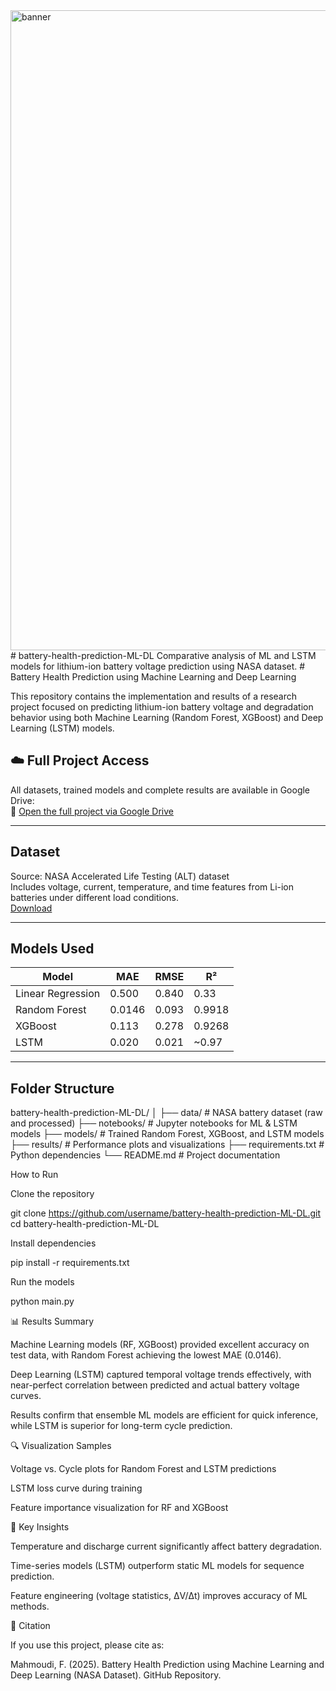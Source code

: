 <img width="1024" height="1024" alt="banner" src="https://github.com/user-attachments/assets/48677f00-5ee4-411a-9c3b-8e89b5330658" />
# battery-health-prediction-ML-DL
Comparative analysis of ML and LSTM models for lithium-ion battery voltage prediction using NASA dataset.
#  Battery Health Prediction using Machine Learning and Deep Learning

This repository contains the implementation and results of a research project focused on predicting lithium-ion battery voltage and degradation behavior using both Machine Learning (Random Forest, XGBoost) and Deep Learning (LSTM) models.
## ☁️ Full Project Access
All datasets, trained models and complete results are available in Google Drive:  
🔗 [Open the full project via Google Drive](https://drive.google.com/file/d/1iaPDphWsycz6nQNrwNkPU6e3jV7D1KfG/view?usp=sharing)

---

##  Dataset  
Source: NASA Accelerated Life Testing (ALT) dataset  
Includes voltage, current, temperature, and time features from Li-ion batteries under different load conditions.  
[Download](https://data.nasa.gov/docs/legacy/battery_alt_dataset.zip)

---

##  Models Used  
| Model             | MAE    | RMSE   | R²     |
|-------------------|--------|--------|--------|
| Linear Regression | 0.500  | 0.840  | 0.33   |
| Random Forest     | 0.0146 | 0.093  | 0.9918 |
| XGBoost           | 0.113  | 0.278  | 0.9268 |
| LSTM              | 0.020  | 0.021  | ~0.97  |

---

##  Folder Structure  
battery-health-prediction-ML-DL/
│
├── data/ # NASA battery dataset (raw and processed)
├── notebooks/ # Jupyter notebooks for ML & LSTM models
├── models/ # Trained Random Forest, XGBoost, and LSTM models
├── results/ # Performance plots and visualizations
├── requirements.txt # Python dependencies
└── README.md # Project documentation

How to Run

Clone the repository

git clone https://github.com/username/battery-health-prediction-ML-DL.git
cd battery-health-prediction-ML-DL


Install dependencies

pip install -r requirements.txt


Run the models

python main.py

📊 Results Summary

Machine Learning models (RF, XGBoost) provided excellent accuracy on test data, with Random Forest achieving the lowest MAE (0.0146).

Deep Learning (LSTM) captured temporal voltage trends effectively, with near-perfect correlation between predicted and actual battery voltage curves.

Results confirm that ensemble ML models are efficient for quick inference, while LSTM is superior for long-term cycle prediction.

🔍 Visualization Samples

Voltage vs. Cycle plots for Random Forest and LSTM predictions

LSTM loss curve during training

Feature importance visualization for RF and XGBoost

🧠 Key Insights

Temperature and discharge current significantly affect battery degradation.

Time-series models (LSTM) outperform static ML models for sequence prediction.

Feature engineering (voltage statistics, ΔV/Δt) improves accuracy of ML methods.

🧾 Citation

If you use this project, please cite as:

Mahmoudi, F. (2025). Battery Health Prediction using Machine Learning and Deep Learning (NASA Dataset). GitHub Repository.
